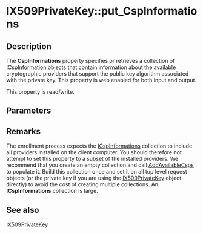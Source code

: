 # IX509PrivateKey::put_CspInformations

## Description

The **CspInformations** property specifies or retrieves a collection of [ICspInformation](https://learn.microsoft.com/windows/desktop/api/certenroll/nn-certenroll-icspinformation) objects that contain information about the available cryptographic providers that support the public key algorithm associated with the private key. This property is web enabled for both input and output.

This property is read/write.

## Parameters

## Remarks

The enrollment process expects the [ICspInformations](https://learn.microsoft.com/windows/desktop/api/certenroll/nn-certenroll-icspinformations) collection to include all providers installed on the client computer. You should therefore not attempt to set this property to a subset of the installed providers. We recommend that you create an empty collection and call [AddAvailableCsps](https://learn.microsoft.com/windows/desktop/api/certenroll/nf-certenroll-icspinformations-addavailablecsps) to populate it. Build this collection once and set it on all top level request objects (or the private key if you are using the [IX509PrivateKey](https://learn.microsoft.com/windows/desktop/api/certenroll/nn-certenroll-ix509privatekey) object directly) to avoid the cost of creating multiple collections. An **ICspInformations** collection is large.

## See also

[IX509PrivateKey](https://learn.microsoft.com/windows/desktop/api/certenroll/nn-certenroll-ix509privatekey)